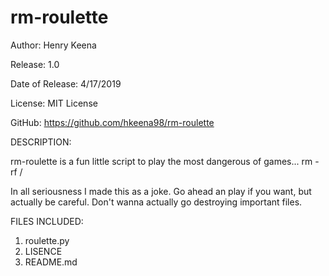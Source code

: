 # rm-roulette

Author: Henry Keena

Release: 1.0

Date of Release: 4/17/2019

License: MIT License

GitHub: https://github.com/hkeena98/rm-roulette

DESCRIPTION:

rm-roulette is a fun little script to play the most dangerous of games... rm -rf /

In all seriousness I made this as a joke. Go ahead an play if you want, but actually be careful. Don't wanna actually go destroying important files.

FILES INCLUDED:

1. roulette.py
2. LISENCE
3. README.md


